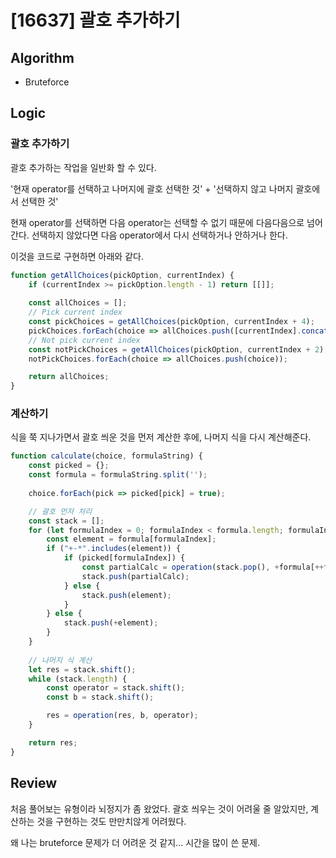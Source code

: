 # [16637] 괄호 추가하기
## Algorithm
- Bruteforce
## Logic
### 괄호 추가하기
괄호 추가하는 작업을 일반화 할 수 있다.

'현재 operator를 선택하고 나머지에 괄호 선택한 것' + '선택하지 않고 나머지 괄호에서 선택한 것'

현재 operator를 선택하면 다음 operator는 선택할 수 없기 때문에 다음다음으로 넘어간다. 선택하지 않았다면 다음 operator에서 다시 선택하거나 안하거나 한다.

이것을 코드로 구현하면 아래와 같다.
```js
function getAllChoices(pickOption, currentIndex) {
    if (currentIndex >= pickOption.length - 1) return [[]];
    
    const allChoices = [];
    // Pick current index
    const pickChoices = getAllChoices(pickOption, currentIndex + 4);
    pickChoices.forEach(choice => allChoices.push([currentIndex].concat(choice)));
    // Not pick current index
    const notPickChoices = getAllChoices(pickOption, currentIndex + 2);
    notPickChoices.forEach(choice => allChoices.push(choice));

    return allChoices;
}
```
### 계산하기
식을 쭉 지나가면서 괄호 씌운 것을 먼저 계산한 후에, 나머지 식을 다시 계산해준다.
``` js
function calculate(choice, formulaString) {
    const picked = {};
    const formula = formulaString.split('');
    
    choice.forEach(pick => picked[pick] = true);

    // 괄호 먼저 처리
    const stack = []; 
    for (let formulaIndex = 0; formulaIndex < formula.length; formulaIndex++) {
        const element = formula[formulaIndex];
        if ("+-*".includes(element)) {
            if (picked[formulaIndex]) {
                const partialCalc = operation(stack.pop(), +formula[++formulaIndex], element);
                stack.push(partialCalc);
            } else {
                stack.push(element);    
            }
        } else {
            stack.push(+element);
        }
    }
    
    // 나머지 식 계산
    let res = stack.shift();
    while (stack.length) {
        const operator = stack.shift();
        const b = stack.shift();

        res = operation(res, b, operator);
    }

    return res;
}
```
## Review
처음 풀어보는 유형이라 뇌정지가 좀 왔었다. 괄호 씌우는 것이 어려울 줄 알았지만, 계산하는 것을 구현하는 것도 만만치않게 어려웠다.

왜 나는 bruteforce 문제가 더 어려운 것 같지... 시간을 많이 쓴 문제.
